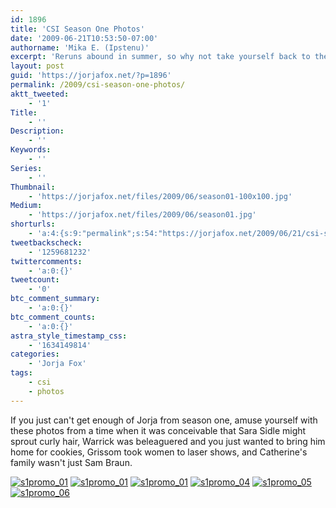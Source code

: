 ```yaml
---
id: 1896
title: 'CSI Season One Photos'
date: '2009-06-21T10:53:50-07:00'
authorname: 'Mika E. (Ipstenu)'
excerpt: 'Reruns abound in summer, so why not take yourself back to the time when Sara sported curly hair on occasion.'
layout: post
guid: 'https://jorjafox.net/?p=1896'
permalink: /2009/csi-season-one-photos/
aktt_tweeted:
    - '1'
Title:
    - ''
Description:
    - ''
Keywords:
    - ''
Series:
    - ''
Thumbnail:
    - 'https://jorjafox.net/files/2009/06/season01-100x100.jpg'
Medium:
    - 'https://jorjafox.net/files/2009/06/season01.jpg'
shorturls:
    - 'a:4:{s:9:"permalink";s:54:"https://jorjafox.net/2009/06/21/csi-season-one-photos/";s:7:"tinyurl";s:25:"http://tinyurl.com/mhnmyc";s:4:"isgd";s:18:"http://is.gd/52VCe";s:5:"bitly";s:20:"http://bit.ly/8RbtXq";}'
tweetbackscheck:
    - '1259681232'
twittercomments:
    - 'a:0:{}'
tweetcount:
    - '0'
btc_comment_summary:
    - 'a:0:{}'
btc_comment_counts:
    - 'a:0:{}'
astra_style_timestamp_css:
    - '1634149814'
categories:
    - 'Jorja Fox'
tags:
    - csi
    - photos
---
```


If you just can't get enough of Jorja from season one, amuse yourself with these photos from a time when it was conceivable that Sara Sidle might sprout curly hair, Warrick was beleaguered and you just wanted to bring him home for cookies, Grissom took women to laser shows, and Catherine's family wasn't just Sam Braun.

<a href="https://jorjafox.net/gallery/tv/csi/pub/s01/s1promo_01.jpg"><img class="ZenphotoPress_thumb " title="s1promo_01" alt="s1promo_01" src="https://jorjafox.net/gallery/cache/tv/csi/pub/s01/s1promo_01_200_cw200_ch200_thumb.jpg" /></a> <a href="https://jorjafox.net/gallery/tv/csi/pub/s01/s1promo_02.jpg"><img class="ZenphotoPress_thumb " title="s1promo_02" alt="s1promo_01" src="https://jorjafox.net/gallery/cache/tv/csi/pub/s01/s1promo_02_200_cw200_ch200_thumb.jpg" /></a> <a href="https://jorjafox.net/gallery/tv/csi/pub/s01/s1promo_03.jpg"><img class="ZenphotoPress_thumb " title="s1promo_03" alt="s1promo_01" src="https://jorjafox.net/gallery/cache/tv/csi/pub/s01/s1promo_03_200_cw200_ch200_thumb.jpg" /></a> <a href="https://jorjafox.net/gallery/tv/csi/pub/s01/s1promo_04.jpg"><img class="ZenphotoPress_thumb " title="s1promo_04" alt="s1promo_04" src="https://jorjafox.net/gallery/cache/tv/csi/pub/s01/s1promo_04_200_cw200_ch200_thumb.jpg" /></a> <a href="https://jorjafox.net/gallery/tv/csi/pub/s01/s1promo_05.jpg"><img class="ZenphotoPress_thumb " title="s1promo_05" alt="s1promo_05" src="https://jorjafox.net/gallery/cache/tv/csi/pub/s01/s1promo_05_200_cw200_ch200_thumb.jpg" /></a> <a href="https://jorjafox.net/gallery/tv/csi/pub/s01/s1promo_06.jpg"><img class="ZenphotoPress_thumb " title="s1promo_06" alt="s1promo_06" src="https://jorjafox.net/gallery/cache/tv/csi/pub/s01/s1promo_06_200_cw200_ch200_thumb.jpg" /></a>
